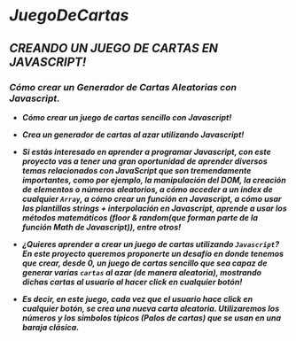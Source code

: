# _JuegoDeCartas_

## **_CREANDO UN JUEGO DE CARTAS EN JAVASCRIPT!_**

### **_Cómo crear un Generador de Cartas Aleatorias con Javascript._**

- **_Cómo crear un juego de cartas sencillo con Javascript!_**
  
- **_Crea un generador de cartas al azar utilizando Javascript!_**
  
- **_Si estás interesado en aprender a programar Javascript, con este proyecto vas a tener una gran oportunidad de aprender diversos temas relacionados con JavaScript que son tremendamente importantes, como por ejemplo, la manipulación del DOM, la creación de elementos o números aleatorios, a cómo acceder a un index de cualquier ```Array```, a cómo crear un función en Javascript, a cómo usar las plantillas strings + interpolación en Javascript, aprende a usar los métodos matemáticos (floor & random(que forman parte de la función Math de Javascript)), entre otros!_**
  
- **_¿Quieres aprender a crear un juego de cartas utilizando ```Javascript```? En este proyecto queremos proponerte un desafío en donde tenemos que crear, desde 0, un juego de cartas sencillo que sea capaz de generar varias ```cartas``` al azar (de manera aleatoria), mostrando dichas cartas al usuario al hacer click en cualquier botón!_**
  
- **_Es decir, en este juego, cada vez que el usuario hace click en cualquier botón, se crea una nueva carta aleatoria. Utilizaremos los números y los símbolos típicos (Palos de cartas) que se usan en una baraja clásica._**
